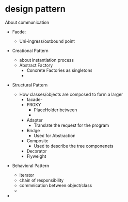 # design pattern

About communication

- Facde:
  - Uni-ingress/outbound point

- Creational Pattern
  - about instantiation process
  - Abstract Factory
    - Concrete Factories as singletons
    - 
- Structural Pattern
  - How classes/objects are composed to form a larger
    - facade-
    - PROXY
      - PlaceHolder between
      - 
    - Adapter
      - Translate the request for the program
    - Bridge
      - Used for Abstraction
    - Composite
      - Used to describe the tree componenets
    - Decorator
    - Flyweight
- Behavioral Pattern
  - Iterator
  - chain of responsibility
  - commnication between object/class
  - 
- 

